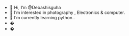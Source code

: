- 👋 Hi, I’m @Debashisguha
- 👀 I’m interested in photography , Electronics & computer.
- 🌱 I’m currently learning python..
- �
- �

<!---
Debashisguha/Debashisguha is a ✨ special ✨ repository because its `README.md` (this file) appears on your GitHub profile.
You can click the Preview link to take a look at your changes.
--->
